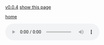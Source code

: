 [v0.0.4](https://github.com/littleflute/JimiHendrix/edit/master/Rainbow%20bridge/readme.md)
[show this page](https://littleflute.github.io/JimiHendrix/Rainbow%20bridge)

[home](..)



<audio controls id="player"> 
  <source src="https://littleflute.github.io/JimiHendrix/Rainbow bridge/cd/01_曲目 1.mp3" type="audio/mpeg">
Your browser does not support the audio element.
</audio>
<div id="xd"> 
</div>
<script>
var d = document.getElementById("xd"); 
var html = d.innerHTML; 

html += fNewBtn(1);
html += fNewBtn(2);
html += fNewBtn(3);
html += fNewBtn(4);
html += fNewBtn(5);
html += fNewBtn(6);
html += fNewBtn(7);
html += fNewBtn(8); 
 
d.innerHTML = html;

var p = document.getElementById("player");
function f(i)
{
    var s = "https://littleflute.github.io/JimiHendrix/Rainbow bridge/cd/";
    if(i<10) 
    {
    	s += "0";
    } 
    s += i;
    s += "_曲目 ";
    s += i;
    s += ".mp3";
    
	p.src = s; 
    p.play();
}
function fNewBtn(i)
{
	var rHTML = "";
    rHTML = "<button onclick='f(";
    rHTML += i;
    rHTML += ");'>";
    rHTML += i;
    rHTML += "</button>";
    return rHTML;
}
</script>








